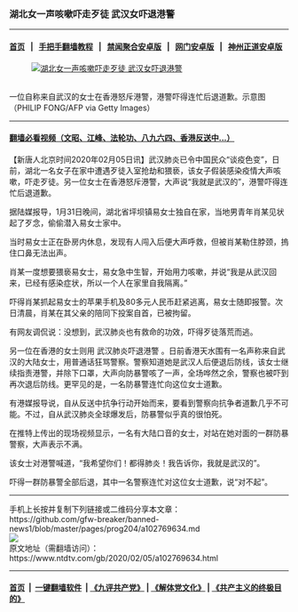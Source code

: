 ### 湖北女一声咳嗽吓走歹徒 武汉女吓退港警
------------------------

#### [首页](https://github.com/gfw-breaker/banned-news1/blob/master/README.md) &nbsp;&nbsp;|&nbsp;&nbsp; [手把手翻墙教程](https://github.com/gfw-breaker/guides/wiki) &nbsp;&nbsp;|&nbsp;&nbsp; [禁闻聚合安卓版](https://github.com/gfw-breaker/bn-android) &nbsp;&nbsp;|&nbsp;&nbsp; [网门安卓版](https://github.com/oGate2/oGate) &nbsp;&nbsp;|&nbsp;&nbsp; [神州正道安卓版](https://github.com/SzzdOgate/update) 



<div><div class="featured_image">
 <a href="https://i.ntdtv.com/assets/uploads/2020/02/GettyImages-1196488534.jpg" target="_blank">
  <figure>
   <img alt="湖北女一声咳嗽吓走歹徒 武汉女吓退港警" src="https://i.ntdtv.com/assets/uploads/2020/02/GettyImages-1196488534-800x450.jpg"/>
  </figure><br/>
 </a>
 <span class="caption">
  一位自称来自武汉的女士在香港怒斥港警，港警吓得连忙后退道歉。示意图（PHILIP FONG/AFP via Getty Images）
 </span>
</div>
</div><hr/>

#### [翻墙必看视频（文昭、江峰、法轮功、八九六四、香港反送中...）](https://github.com/gfw-breaker/banned-news1/blob/master/pages/link3.md)

<div><div class="post_content" itemprop="articleBody">
 <p>
  【新唐人北京时间2020年02月05日讯】武汉肺炎已令中国民众“谈疫色变”，日前，湖北一名女子在家中遭遇歹徒入室抢劫和猥亵，该女子假装感染疫情大声咳嗽，吓走歹徒。另一位女士在香港怒斥港警，大声说“我就是武汉的”，港警吓得连忙后退道歉。
 </p>
 <p>
  据陆媒报导，1月31日晚间，湖北省坪坝镇易女士独自在家，当地男青年肖某见状起了歹念，偷偷潜入易女士家中。
 </p>
 <p>
  当时易女士正在卧房内休息，发现有人闯入后便大声呼救，但被肖某勒住脖颈，摀住口鼻无法出声。
 </p>
 <p>
  肖某一度想要猥亵易女士，易女急中生智，开始用力咳嗽，并说“我是从武汉回来，已经有感染症状，所以一个人在家里自我隔离。”
 </p>
 <p>
  吓得肖某抓起易女士的苹果手机及80多元人民币赶紧逃离，易女士随即报警。次日清晨，肖某在其父亲的陪同下投案自首，已被拘留。
 </p>
 <p>
  有网友调侃说：没想到，武汉肺炎也有救命的功效，吓得歹徒落荒而逃。
 </p>
 <p>
  另一位在香港的女士则用
  <ok href="https://www.ntdtv.com/gb/武汉肺炎吓退港警.htm">
   武汉肺炎吓退港警
  </ok>
  。日前香港天水围有一名声称来自武汉的大陆女士，用普通话狂骂警察。警察知道她是武汉人后便退后防线，该女士继续指责港警，并除下口罩，大声向防暴警咳了一声，全场哗然之余，警察也被吓到再次退后防线。更罕见的是，一名防暴警连忙向这位女士道歉。
 </p>
 <p>
  有港媒报导说，自从反送中抗争行动开始而来，要看到警察向抗争者道歉几乎不可能。不过，自从武汉肺炎全球爆发后，防暴警似乎真的很怕死。
 </p>
 <p>
  在推特上传出的现场视频显示，一名有大陆口音的女士，对站在她对面的一群防暴警察，大声表示不满。
 </p>
 <p>
  该女士对港警喊道，“我希望你们！都得肺炎！我告诉你，我就是武汉的”。
 </p>
 <p>
  吓得一群防暴警全部后退，其中一名警察连忙对这位女士道歉，说“对不起”。
 </p>
</div></div>
<hr/>
手机上长按并复制下列链接或二维码分享本文章：<br/>
https://github.com/gfw-breaker/banned-news1/blob/master/pages/prog204/a102769634.md <br/>
<a href='https://github.com/gfw-breaker/banned-news1/blob/master/pages/prog204/a102769634.md'><img src='https://github.com/gfw-breaker/banned-news1/blob/master/pages/prog204/a102769634.md.png'/></a> <br/>
原文地址（需翻墙访问）：https://www.ntdtv.com/gb/2020/02/05/a102769634.html


------------------------
#### [首页](https://github.com/gfw-breaker/banned-news1/blob/master/README.md) &nbsp;|&nbsp; [一键翻墙软件](https://github.com/gfw-breaker/nogfw/blob/master/README.md) &nbsp;| [《九评共产党》](https://github.com/gfw-breaker/9ping.md/blob/master/README.md#九评之一评共产党是什么) | [《解体党文化》](https://github.com/gfw-breaker/jtdwh.md/blob/master/README.md) | [《共产主义的终极目的》](https://github.com/gfw-breaker/gczydzjmd.md/blob/master/README.md)


<img src='http://gfw-breaker.win/banned-news/pages/prog204/a102769634.md' width='0px' height='0px'/>